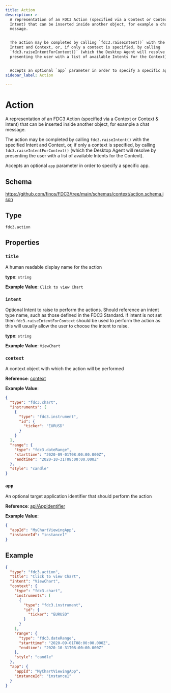 ```yaml
---
title: Action
description: >-
  A representation of an FDC3 Action (specified via a Context or Context &
  Intent) that can be inserted inside another object, for example a chat
  message.


  The action may be completed by calling `fdc3.raiseIntent()` with the specified
  Intent and Context, or, if only a context is specified, by calling
  `fdc3.raiseIntentForContext()` (which the Desktop Agent will resolve by
  presenting the user with a list of available Intents for the Context).


  Accepts an optional `app` parameter in order to specify a specific app.
sidebar_label: Action

---
```


# Action

A representation of an FDC3 Action (specified via a Context or Context & Intent) that can be inserted inside another object, for example a chat message.

The action may be completed by calling `fdc3.raiseIntent()` with the specified Intent and Context, or, if only a context is specified, by calling `fdc3.raiseIntentForContext()` (which the Desktop Agent will resolve by presenting the user with a list of available Intents for the Context).

Accepts an optional `app` parameter in order to specify a specific app.

## Schema

<https://github.com/finos/FDC3/tree/main/schemas/context/action.schema.json>

## Type

`fdc3.action`

## Properties

### `title`

A human readable display name for the action

**type**: `string`


**Example Value**: 
`Click to view Chart`

### `intent`

Optional Intent to raise to perform the actions. Should reference an intent type name, such as those defined in the FDC3 Standard. If intent is not set then `fdc3.raiseIntentForContext` should be used to perform the action as this will usually allow the user to choose the intent to raise.

**type**: `string`


**Example Value**: 
`ViewChart`

### `context`

A context object with which the action will be performed

**Reference**: [context](../context)


**Example Value**: 
```json
{
  "type": "fdc3.chart",
  "instruments": [
    {
      "type": "fdc3.instrument",
      "id": {
        "ticker": "EURUSD"
      }
    }
  ],
  "range": {
    "type": "fdc3.dateRange",
    "starttime": "2020-09-01T08:00:00.000Z",
    "endtime": "2020-10-31T08:00:00.000Z"
  },
  "style": "candle"
}
```

### `app`

An optional target application identifier that should perform the action

**Reference**: [api/AppIdentifier](../../../api/schemas/AppIdentifier)




**Example Value**: 
```json
{
  "appId": "MyChartViewingApp",
  "instanceId": "instance1"
}
```

## Example

```json
{
  "type": "fdc3.action",
  "title": "Click to view Chart",
  "intent": "ViewChart",
  "context": {
    "type": "fdc3.chart",
    "instruments": [
      {
        "type": "fdc3.instrument",
        "id": {
          "ticker": "EURUSD"
        }
      }
    ],
    "range": {
      "type": "fdc3.dateRange",
      "starttime": "2020-09-01T08:00:00.000Z",
      "endtime": "2020-10-31T08:00:00.000Z"
    },
    "style": "candle"
  },
  "app": {
    "appId": "MyChartViewingApp",
    "instanceId": "instance1"
  }
}
```

